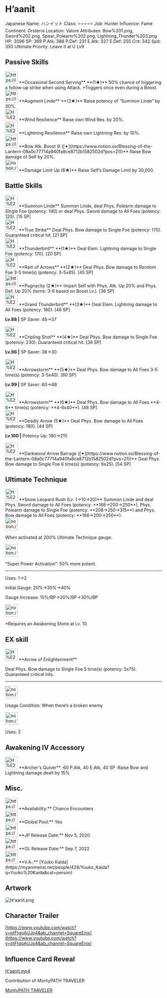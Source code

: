 # H’aanit

Japanese Name: ハンイット
Class: ⭐️⭐️⭐️⭐️⭐️
Job: Hunter
Influence: Fame
Continent: Orsterra
Location: Valore
Attributes: Bow%201.png, Sword%202.png, Spear_Polearm%202.png, Lightning_Thunder%203.png
HP: 3096
SP: 369
P.Atk: 388
P.Def: 231
E.Atk: 327
E.Def: 255
Crit: 342
Spd: 350
Ultimate Priority: Leave it at U Lv9

## Passive Skills

<aside>
<img src="https://img.game8.jp/7623365/ae3a0e8744b1fa41b569d4be5e69a30a.png/show" alt="https://img.game8.jp/7623365/ae3a0e8744b1fa41b569d4be5e69a30a.png/show" width="40px" /> **Occasional Second Serving** **(1★)**
50% chance of triggering a follow-up strike when using Attack. *Triggers once even during a Boost.

</aside>

<aside>
<img src="https://img.game8.jp/7056623/fcc0238cca11e8645f954bb5a30792ab.png/show" alt="https://img.game8.jp/7056623/fcc0238cca11e8645f954bb5a30792ab.png/show" width="40px" /> **Augment Linde** **(3★)**
Raise potency of “Summon Linde” by 30%.

</aside>

<aside>
<img src="H%E2%80%99aanit%20ec935c0898cf43b782e1a2026cea0033/Wind_Resilience.png" alt="H%E2%80%99aanit%20ec935c0898cf43b782e1a2026cea0033/Wind_Resilience.png" width="40px" /> **Wind Resilience**
Raise own Wind Res. by 20%.

</aside>

<aside>
<img src="H%E2%80%99aanit%20ec935c0898cf43b782e1a2026cea0033/Lightning_Resilience.png" alt="H%E2%80%99aanit%20ec935c0898cf43b782e1a2026cea0033/Lightning_Resilience.png" width="40px" /> **Lightning Resilience**
Raise own Lightning Res. by 10%.

</aside>

<aside>
<img src="https://img.game8.jp/6930255/17bbb3a57e1f99256daf824e99d41a44.png/show" alt="https://img.game8.jp/6930255/17bbb3a57e1f99256daf824e99d41a44.png/show" width="40px" /> **Bow Atk. Boost III ([✦](https://www.notion.so/Blessing-of-the-Lantern-08a0c77714a940fa8ce8712b1582502d?pvs=21))**
Raise Bow damage of Self by 20%.

</aside>

<aside>
<img src="notion://custom_emoji/2482af5e-3bb7-4af8-a110-df4150e44521/17debbc6-5396-80a6-933a-007af3a7f551" alt="notion://custom_emoji/2482af5e-3bb7-4af8-a110-df4150e44521/17debbc6-5396-80a6-933a-007af3a7f551" width="40px" /> **Damage Limit Up (6★)**
Raise Self’s Damage Limit by 30,000.

</aside>

## Battle Skills

<aside>
<img src="H%E2%80%99aanit%20ec935c0898cf43b782e1a2026cea0033/Call_Linde.png" alt="H%E2%80%99aanit%20ec935c0898cf43b782e1a2026cea0033/Call_Linde.png" width="40px" /> **Summon Linde**
Summon Linde, deal Phys. Polearm damage to Single Foe (potency: 140) or deal Phys. Sword damage to All Foes (potency: 120). [15 SP]

</aside>

<aside>
<img src="H%E2%80%99aanit%20ec935c0898cf43b782e1a2026cea0033/Bow.png" alt="H%E2%80%99aanit%20ec935c0898cf43b782e1a2026cea0033/Bow.png" width="40px" /> **True Strike**
Deal Phys. Bow damage to Single Foe (potency: 170). Guaranteed critical hit. [21 SP]

</aside>

<aside>
<img src="H%E2%80%99aanit%20ec935c0898cf43b782e1a2026cea0033/Lightning_Thunder.png" alt="H%E2%80%99aanit%20ec935c0898cf43b782e1a2026cea0033/Lightning_Thunder.png" width="40px" /> **Thunderbird** **(1★)**
Deal Elem. Lightning damage to Single Foe (potency: 170). [20 SP]

</aside>

<aside>
<img src="H%E2%80%99aanit%20ec935c0898cf43b782e1a2026cea0033/Bow%201.png" alt="H%E2%80%99aanit%20ec935c0898cf43b782e1a2026cea0033/Bow%201.png" width="40px" /> **Rain of Arrows** **(2★)**
Deal Phys. Bow damage to Random Foe 3-5 time(s) (potency: 3-5x45). [45 SP]

</aside>

<aside>
<img src="https://img.game8.jp/6909195/fb1af3b553f4112d4403e0f7452fd2a2.png/show" alt="https://img.game8.jp/6909195/fb1af3b553f4112d4403e0f7452fd2a2.png/show" width="40px" /> **Pugnacity (2★)**
Impart Self with Phys. Atk. Up 20% and Phys. Def. Up 20% (turns: 3-6 based on Boost Lv.). [36 SP]

</aside>

<aside>
<img src="H%E2%80%99aanit%20ec935c0898cf43b782e1a2026cea0033/Lightning_Thunder%201.png" alt="H%E2%80%99aanit%20ec935c0898cf43b782e1a2026cea0033/Lightning_Thunder%201.png" width="40px" /> **Grand Thunderbird** **(3★)**
Deal Elem. Lightning damage to All Foes (potency: 180). [46 SP]

**Lv.88 |** SP Saver: 46→37

</aside>

<aside>
<img src="H%E2%80%99aanit%20ec935c0898cf43b782e1a2026cea0033/Bow%202.png" alt="H%E2%80%99aanit%20ec935c0898cf43b782e1a2026cea0033/Bow%202.png" width="40px" /> **Cripling Shot** **(4★)**
Deal Phys. Bow damage to Single Foe (potency: 230). Guaranteed critical hit. [38 SP]

**Lv.96 |** SP Saver: 38→30

</aside>

<aside>
<img src="H%E2%80%99aanit%20ec935c0898cf43b782e1a2026cea0033/Bow%203.png" alt="H%E2%80%99aanit%20ec935c0898cf43b782e1a2026cea0033/Bow%203.png" width="40px" /> **Arrowstorm** **(5★)**
Deal Phys. Bow damage to All Foes 3-5 time(s) (potency: 3-5x40). [60 SP]

**Lv.99 |** SP Saver: 60→48

<aside>
<img src="H%E2%80%99aanit%20ec935c0898cf43b782e1a2026cea0033/Bow%203.png" alt="H%E2%80%99aanit%20ec935c0898cf43b782e1a2026cea0033/Bow%203.png" width="40px" /> **Arrowstorm** **(6★)**
Deal Phys. Bow damage to All Foes **4-6** time(s) (potency: **4-6x40**). [48 SP]

</aside>

</aside>

<aside>
<img src="H%E2%80%99aanit%20ec935c0898cf43b782e1a2026cea0033/Bow%204.png" alt="H%E2%80%99aanit%20ec935c0898cf43b782e1a2026cea0033/Bow%204.png" width="40px" /> **Deadly Arrow (5★)**
Deal Phys. Bow damage to All Foes (potency: 180). [44 SP]

**Lv.100 |** Potency Up: 180→210

</aside>

<aside>
<img src="H%E2%80%99aanit%20ec935c0898cf43b782e1a2026cea0033/Bow%201.png" alt="H%E2%80%99aanit%20ec935c0898cf43b782e1a2026cea0033/Bow%201.png" width="40px" /> **Darkwood Arrow Barrage ([✦](https://www.notion.so/Blessing-of-the-Lantern-08a0c77714a940fa8ce8712b1582502d?pvs=21))**
Deal Phys. Bow damage to Single Foe 6 time(s) (potency: 6x25). [54 SP]

</aside>

## Ultimate Technique

<aside>
<img src="H%E2%80%99aanit%20ec935c0898cf43b782e1a2026cea0033/Call_Linde%201.png" alt="H%E2%80%99aanit%20ec935c0898cf43b782e1a2026cea0033/Call_Linde%201.png" width="40px" /> **Snow Leopard Rush (Lv. 1→10→20)**
Summon Linde and deal Phys. Sword damage to All Foes (potency: **168→200→250**), Phys. Polearm damage to Single Foe (potency: **208→250→315**) and Phys. Bow damage to All Foes (potency: **168→200→250**).

<aside>
<img src="notion://custom_emoji/2482af5e-3bb7-4af8-a110-df4150e44521/137ebbc6-5396-80a2-a199-007a067e9993" alt="notion://custom_emoji/2482af5e-3bb7-4af8-a110-df4150e44521/137ebbc6-5396-80a2-a199-007a067e9993" width="40px" />

When activated at 200% Ultimate Technique gauge:

<aside>
<img src="notion://custom_emoji/2482af5e-3bb7-4af8-a110-df4150e44521/193ebbc6-5396-8035-8eea-007a52e85f9d" alt="notion://custom_emoji/2482af5e-3bb7-4af8-a110-df4150e44521/193ebbc6-5396-8035-8eea-007a52e85f9d" width="40px" />

“Super Power Activation”: 50% more potent.

</aside>

</aside>

---

Uses:
1→2

Initial Gauge:
20%→30%→40%

Gauge Increase:
15%/BP→20%/BP→30%/BP

<aside>
<img src="notion://custom_emoji/2482af5e-3bb7-4af8-a110-df4150e44521/182ebbc6-5396-80af-9978-007ac248795b" alt="notion://custom_emoji/2482af5e-3bb7-4af8-a110-df4150e44521/182ebbc6-5396-80af-9978-007ac248795b" width="40px" />

*Requires an Awakening Stone at Lv. 10.

</aside>

</aside>

## EX skill

<aside>
<img src="H%E2%80%99aanit%20ec935c0898cf43b782e1a2026cea0033/Bow%205.png" alt="H%E2%80%99aanit%20ec935c0898cf43b782e1a2026cea0033/Bow%205.png" width="40px" /> **Arrow of Enlightenment**

Deal Phys. Bow damage to Single Foe 5 time(s) (potency: 5x75). Guaranteed critical hits.

---

<aside>
<img src="notion://custom_emoji/2482af5e-3bb7-4af8-a110-df4150e44521/137ebbc6-5396-802c-b9bc-007a54884b6f" alt="notion://custom_emoji/2482af5e-3bb7-4af8-a110-df4150e44521/137ebbc6-5396-802c-b9bc-007a54884b6f" width="40px" />

Usage Condition: When there’s a broken enemy

</aside>

<aside>
<img src="notion://custom_emoji/2482af5e-3bb7-4af8-a110-df4150e44521/137ebbc6-5396-80ba-9f36-007a936447ac" alt="notion://custom_emoji/2482af5e-3bb7-4af8-a110-df4150e44521/137ebbc6-5396-80ba-9f36-007a936447ac" width="40px" />

Uses: 2

</aside>

</aside>

## Awakening IV Accessory

<aside>
<img src="H%E2%80%99aanit%20ec935c0898cf43b782e1a2026cea0033/Awakening_IV.png" alt="H%E2%80%99aanit%20ec935c0898cf43b782e1a2026cea0033/Awakening_IV.png" width="40px" /> **Archer's Quiver**
·60 P.Atk, 40 E.Atk, 40 SP
·Raise Bow and Lightning damage dealt by 15%

</aside>

## Misc.

<aside>
<img src="https://www.notion.so/icons/gift_gray.svg" alt="https://www.notion.so/icons/gift_gray.svg" width="40px" /> **Availability:** Chance Encounters

</aside>

<aside>
<img src="https://www.notion.so/icons/globe_gray.svg" alt="https://www.notion.so/icons/globe_gray.svg" width="40px" /> **Global Pool:** Yes

</aside>

<aside>
<img src="https://www.notion.so/icons/calendar_red.svg" alt="https://www.notion.so/icons/calendar_red.svg" width="40px" /> **JP Release Date:**
Nov 5, 2020

</aside>

<aside>
<img src="https://www.notion.so/icons/calendar_blue.svg" alt="https://www.notion.so/icons/calendar_blue.svg" width="40px" /> **GL Release Date:**
Sep 7, 2022

</aside>

<aside>
<img src="https://www.notion.so/icons/microphone_gray.svg" alt="https://www.notion.so/icons/microphone_gray.svg" width="40px" /> **V.A.:** [Yuuko Kaida](https://myanimelist.net/people/428/Yuuko_Kaida?q=Yuuko%20Kaida&cat=person)

</aside>

## Artwork

![H'aanit.png](H%E2%80%99aanit%20ec935c0898cf43b782e1a2026cea0033/Haanit.png)

## Character Trailer

[https://www.youtube.com/watch?v=ptFtgqAUJp4&ab_channel=SquareEnix](https://www.youtube.com/watch?v=ptFtgqAUJp4&ab_channel=SquareEnix)

## Influence Card Reveal

[H'aanit.mp4](H%E2%80%99aanit%20ec935c0898cf43b782e1a2026cea0033/Haanit.mp4)

Contribution of MontyPATH TRAVELER

[MontyPATH TRAVELER](https://www.youtube.com/@MontyPATHTRAVELER)